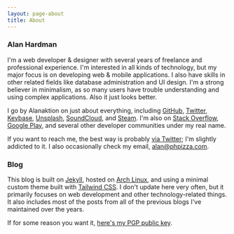 ```yaml
---
layout: page-about
title: About
---
```


### Alan Hardman

I'm a web developer & designer with several years of freelance and professional experience. I'm interested in all kinds of technology, but my major focus is on developing web & mobile applications. I also have skills in other related fields like database administration and UI design. I'm a strong believer in minimalism, as so many users have trouble understanding and using complex applications. Also it just looks better.

I go by Alanaktion on just about everything, including [GitHub](https://github.com/Alanaktion), [Twitter](https://twitter.com/alanaktion), [Keybase](https://keybase.io/alanaktion), [Unsplash](https://unsplash.com/@alanaktion), [SoundCloud](https://soundcloud.com/alanaktion), and [Steam](http://steamcommunity.com/id/alanaktion). I'm also on [Stack Overflow](https://stackoverflow.com/users/873843/alanaktion), [Google Play](https://play.google.com/store/apps/developer?id=Alan+Hardman), and several other developer communities under my real name.

If you want to reach me, the best way is probably [via Twitter](https://twitter.com/alanaktion); I'm slightly addicted to it. I also occasionally check my email, [alan@phpizza.com](mailto:alan@phpizza.com).

### Blog

This blog is built on [Jekyll](http://jekyllrb.com), hosted on [Arch Linux](https://www.archlinux.org), and using a minimal custom theme built with [Tailwind CSS](https://tailwindcss.com). I don't update here very often, but it primarily focuses on web development and other technology-related things. It also includes most of the posts from all of the previous blogs I've maintained over the years.

If for some reason you want it, [here's my PGP public key](/pgp.txt).
